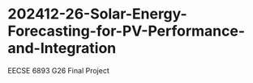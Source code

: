 # 202412-26-Solar-Energy-Forecasting-for-PV-Performance-and-Integration
EECSE 6893 G26 Final Project
